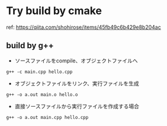# Try build by cmake

ref: https://qiita.com/shohirose/items/45fb49c6b429e8b204ac

## build by g++

- ソースファイルをcompile、オブジェクトファイルへ

```
g++ -c main.cpp hello.cpp
```

- オブジェクトファイルをリンク、実行ファイルを生成

```
g++ -o a.out main.o hello.o
```

- 直接ソースファイルから実行ファイルを作成する場合

```
g++ -o a.out main.cpp hello.cpp
```
